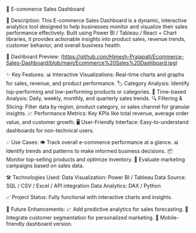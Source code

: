 🛒 E-commerce Sales Dashboard

📖 Description:
This E-commerce Sales Dashboard is a dynamic, interactive analytics tool designed to help businesses monitor and visualize their sales performance effectively. Built using Power BI / Tableau / React + Chart libraries, it provides actionable insights into product sales, revenue trends, customer behavior, and overall business health.

📸 Dashboard Preview: (https://github.com/Himesh-Prajapati/Ecommerce-Sales-Dashboard/blob/main/Ecommerce%20Sales%20Dashboard.jpg)

✨ Key Features:
📊 Interactive Visualizations: Real-time charts and graphs for sales, revenue, and product performance.
🏷️ Category Analysis: Identify top-performing and low-performing products or categories.
📅 Time-based Analysis: Daily, weekly, monthly, and quarterly sales trends.
🔍 Filtering & Slicing: Filter data by region, product category, or sales channel for granular insights.
📈 Performance Metrics: Key KPIs like total revenue, average order value, and customer growth.
🖥️ User-Friendly Interface: Easy-to-understand dashboards for non-technical users.

💡 Use Cases:
👁️ Track overall e-commerce performance at a glance.
📊 Identify trends and patterns to make informed business decisions.
📦 Monitor top-selling products and optimize inventory.
📣 Evaluate marketing campaigns based on sales data.

🛠️ Technologies Used:
Data Visualization: Power BI / Tableau 
Data Source: SQL / CSV / Excel / API integration
Data Analytics: DAX / Python 

✅ Project Status: Fully functional with interactive charts and insights.

🚀 Future Enhancements:
📈 Add predictive analytics for sales forecasting.
👥 Integrate customer segmentation for personalized marketing.
📱 Mobile-friendly dashboard version.
